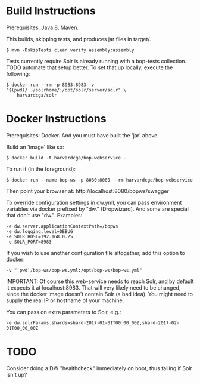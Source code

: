 Build Instructions
==================

Prerequisites: Java 8, Maven.

This builds, skipping tests, and produces jar files in target/.

    $ mvn -DskipTests clean verify assembly:assembly

Tests currently require Solr is already running with a bop-tests
collection. TODO automate that setup better.  To set that up locally,
execute the following:

    $ docker run --rm -p 8983:8983 -v "$(pwd)/../solrhome/:/opt/solr/server/solr" \
        harvardcga/solr

Docker Instructions
===================

Prerequisites: Docker. And you must have built the 'jar' above.

Build an 'image' like so:

    $ docker build -t harvardcga/bop-webservice .
    
To run it (in the foreground):
    
    $ docker run --name bop-ws -p 8080:8080 --rm harvardcga/bop-webservice
    
Then point your browser at:
http://localhost:8080/bopws/swagger

To override configuration settings in dw.yml, you can pass environment
variables via docker prefixed by "dw." (Dropwizard). And some are
special that don't use "dw.".  Examples:
     
    -e dw.server.applicationContextPath=/bopws
    -e dw.logging.level=DEBUG
    -e SOLR_HOST=192.168.0.25
    -e SOLR_PORT=8983

If you wish to use another configuration file altogether, add this option to docker:

    -v "`pwd`/bop-ws/bop-ws.yml:/opt/bop-ws/bop-ws.yml"

IMPORTANT: Of course this web-service needs to reach Solr, and by default
it expects it at localhost:8983.  That will very likely need to be
changed, since the docker image doesn't contain Solr (a bad idea).
You might need to supply the real IP or hostname of your machine.

You can pass on extra parameters to Solr, e.g.:

    -e dw.solrParams.shards=shard-2017-01-01T00_00_00Z,shard-2017-02-01T00_00_00Z  

TODO
====

Consider doing a DW "healthcheck" immediately on boot, thus failing
if Solr isn't up?